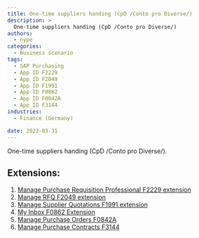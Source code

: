 ```yaml
---
title: One-time suppliers handing (CpD /Conto pro Diverse/)
description: >
  One-time suppliers handing (CpD /Conto pro Diverse/)
authors:
  - nype
categories:
  - Business scenario
tags:
  - SAP Purchasing
  - App ID F2229
  - App ID F2049
  - App ID F1991
  - App ID F0862
  - App ID F0842A
  - App ID F3144
industries:
  - Finance (Germany)

date: 2022-03-31
---
```


<!-- more -->

One-time suppliers handing (CpD /Conto pro Diverse/).

## Extensions:

1. [Manage Purchase Requisition Professional F2229 extension](0002-MPRP.md)
2. [Manage RFQ F2049 extension](0007-Manage-RFQ.md)
3. [Manage Supplier Quotations F1991 extension](0009-Manage-Supp-Quot.md)
4. [My Inbox F0862 Extension](0010-My-Inbox.md)
5. [Manage Purchase Orders F0842A](0011-Manage-PO.md)
6. [Manage Purchase Contracts F3144](0012-Manage-PC.md)